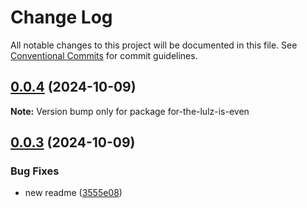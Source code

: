 # Change Log

All notable changes to this project will be documented in this file.
See [Conventional Commits](https://conventionalcommits.org) for commit guidelines.

## [0.0.4](https://github.com/tomtdigital/lerna-tutorial/compare/for-the-lulz-is-even@0.0.3...for-the-lulz-is-even@0.0.4) (2024-10-09)

**Note:** Version bump only for package for-the-lulz-is-even





## [0.0.3](https://github.com/tomtdigital/lerna-tutorial/compare/for-the-lulz-is-even@0.0.2...for-the-lulz-is-even@0.0.3) (2024-10-09)


### Bug Fixes

* new readme ([3555e08](https://github.com/tomtdigital/lerna-tutorial/commit/3555e087491af290e1926d9ce1a6a1273a10c5b9))
